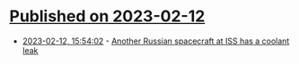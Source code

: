 # [Published on 2023-02-12](index.md)

* [2023-02-12, 15:54:02](https://news.ycombinator.com/item?id=34763756) - [Another Russian spacecraft at ISS has a coolant leak](https://spacepolicyonline.com/news/another-russian-spacecraft-at-iss-has-a-coolant-leak/)
